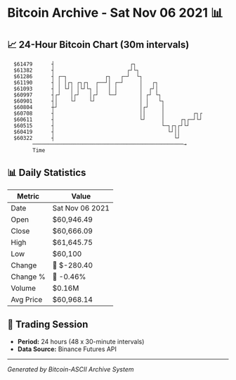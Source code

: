 # Bitcoin Archive - Sat Nov 06 2021 📊

## 📈 24-Hour Bitcoin Chart (30m intervals)

```
  $61479      ┤                        ┌┐                      
  $61382      ┤                       ┌┘└┐                     
  $61286      ┤ ┌─┐            ┌┐   ┌─┘  └┐                    
  $61190      ┤ │ │┌┐ ┌┐┌┐  ┌──┘│ ┌─┘     │   ┌┐               
  $61093      ┤ │ └┘│ │└┘└┐ │   │ │       │  ┌┘│               
  $60997      ┤┌┘   │┌┘   │┌┘   └─┘       │ ┌┘ └┐              
  $60901      ┤│    └┘    └┘              │ │   └┐             
  $60804      ┼┘                          │┌┘    │             
  $60708      ┤                           ││     │         ┌┐┌ 
  $60611      ┤                           └┘     │     ┌┐┌─┘└┘ 
  $60515      ┤                                  └─┐┌┐┌┘└┘     
  $60419      ┤                                    └┘││        
  $60322      ┤                                      └┘        
        ────────────────────────────────────────────────→
        Time
```

## 📊 Daily Statistics

| Metric | Value |
|--------|-------|
| Date | Sat Nov 06 2021 |
| Open | $60,946.49 |
| Close | $60,666.09 |
| High | $61,645.75 |
| Low | $60,100 |
| Change | 🔴 $-280.40 |
| Change % | 🔴 -0.46% |
| Volume | $0.16M |
| Avg Price | $60,968.14 |

## 📅 Trading Session

- **Period:** 24 hours (48 x 30-minute intervals)
- **Data Source:** Binance Futures API

---
*Generated by Bitcoin-ASCII Archive System*
